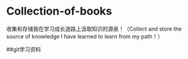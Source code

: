 # Collection-of-books
收集和存储我在学习成长道路上汲取知识的源泉！（Collect and store the source of knowledge I have learned to learn from my path！）

##git学习资料


